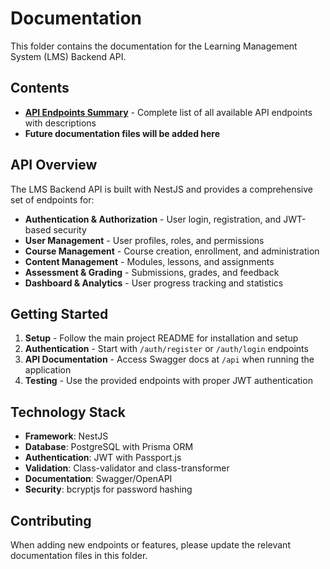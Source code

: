 # Documentation

This folder contains the documentation for the Learning Management System (LMS) Backend API.

## Contents

- **[API Endpoints Summary](./ENDPOINTS_SUMMARY.md)** - Complete list of all available API endpoints with descriptions
- **Future documentation files will be added here**

## API Overview

The LMS Backend API is built with NestJS and provides a comprehensive set of endpoints for:

- **Authentication & Authorization** - User login, registration, and JWT-based security
- **User Management** - User profiles, roles, and permissions
- **Course Management** - Course creation, enrollment, and administration
- **Content Management** - Modules, lessons, and assignments
- **Assessment & Grading** - Submissions, grades, and feedback
- **Dashboard & Analytics** - User progress tracking and statistics

## Getting Started

1. **Setup** - Follow the main project README for installation and setup
2. **Authentication** - Start with `/auth/register` or `/auth/login` endpoints
3. **API Documentation** - Access Swagger docs at `/api` when running the application
4. **Testing** - Use the provided endpoints with proper JWT authentication

## Technology Stack

- **Framework**: NestJS
- **Database**: PostgreSQL with Prisma ORM
- **Authentication**: JWT with Passport.js
- **Validation**: Class-validator and class-transformer
- **Documentation**: Swagger/OpenAPI
- **Security**: bcryptjs for password hashing

## Contributing

When adding new endpoints or features, please update the relevant documentation files in this folder.
